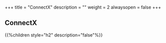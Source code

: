 +++
title = "ConnectX"
description = ""
weight = 2
alwaysopen = false
+++

## ConnectX

{{%children style="h2" description="false"%}}
